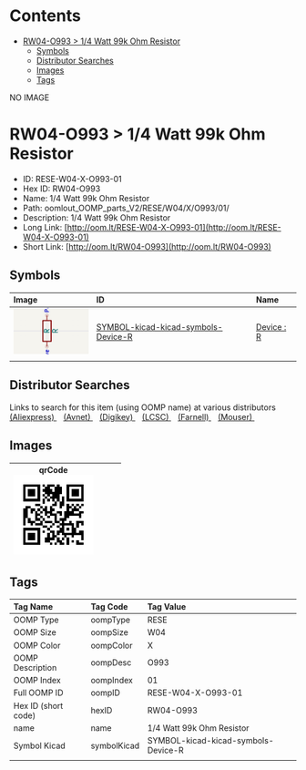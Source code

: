 



Contents
========

* [RW04-O993 > 1/4 Watt 99k Ohm Resistor](#rw04-o993--14-watt-99k-ohm-resistor)
	* [Symbols](#symbols)
	* [Distributor Searches](#distributor-searches)
	* [Images](#images)
	* [Tags](#tags)
  
NO IMAGE  
# RW04-O993 > 1/4 Watt 99k Ohm Resistor

- ID: RESE-W04-X-O993-01
- Hex ID: RW04-O993
- Name: 1/4 Watt 99k Ohm Resistor
- Path: oomlout_OOMP_parts_V2/RESE/W04/X/O993/01/
- Description: 1/4 Watt 99k Ohm Resistor
- Long Link: [http://oom.lt/RESE-W04-X-O993-01](http://oom.lt/RESE-W04-X-O993-01)
- Short Link: [http://oom.lt/RW04-O993](http://oom.lt/RW04-O993)

## Symbols
  

|Image|ID|Name|
| :--- | :--- | :--- |
|[![](https://raw.githubusercontent.com/oomlout/oomlout_OOMP_eda_V2/main/SYMBOL/kicad/kicad-symbols/Device/R/image_140.png)](https://github.com/oomlout/oomlout_OOMP_eda_V2/tree/main/SYMBOL/kicad/kicad-symbols/Device/R/)|[SYMBOL-kicad-kicad-symbols-Device-R](https://github.com/oomlout/oomlout_OOMP_eda_V2/tree/main/SYMBOL/kicad/kicad-symbols/Device/R/)|[Device : R](https://github.com/oomlout/oomlout_OOMP_eda_V2/tree/main/SYMBOL/kicad/kicad-symbols/Device/R/)|
||||

## Distributor Searches
  
Links to search for this item (using OOMP name) at various distributors  
[(Aliexpress) ](https://www.aliexpress.com/wholesale?SearchText=1/4+Watt+99k+Ohm+Resistor)&nbsp;&nbsp;&nbsp;[(Avnet) ](https://www.avnet.com/shop/us/search/1/4+Watt+99k+Ohm+Resistor)&nbsp;&nbsp;&nbsp;[(Digikey) ](https://www.digikey.co.uk/en/products/result?s=1/4+Watt+99k+Ohm+Resistor)&nbsp;&nbsp;&nbsp;[(LCSC) ](https://www.lcsc.com/search?q=1/4+Watt+99k+Ohm+Resistor)&nbsp;&nbsp;&nbsp;[(Farnell) ](https://uk.farnell.com/search?st=1/4+Watt+99k+Ohm+Resistor)&nbsp;&nbsp;&nbsp;[(Mouser) ](https://www.mouser.com/c/?q=1/4+Watt+99k+Ohm+Resistor)&nbsp;&nbsp;&nbsp;
## Images
  

|qrCode<br>[![](https://raw.githubusercontent.com/oomlout/oomlout_OOMP_parts_V2/main/RESE/W04/X/O993/01/qrCode_140.png)](https://github.com/oomlout/oomlout_OOMP_parts_V2/tree/main/RESE/W04/X/O993/01/qrCode.png)||||
| :---: | :---: | :---: | :---: |

## Tags
  

|Tag Name|Tag Code|Tag Value|
| :--- | :--- | :--- |
|OOMP Type|oompType|RESE|
|OOMP Size|oompSize|W04|
|OOMP Color|oompColor|X|
|OOMP Description|oompDesc|O993|
|OOMP Index|oompIndex|01|
|Full OOMP ID|oompID|RESE-W04-X-O993-01|
|Hex ID (short code)|hexID|RW04-O993|
|name|name|1/4 Watt 99k Ohm Resistor|
|Symbol Kicad|symbolKicad|SYMBOL-kicad-kicad-symbols-Device-R|
||||
